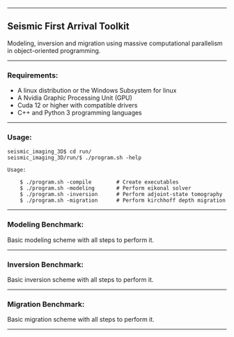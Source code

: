 ___

## Seismic First Arrival Toolkit

Modeling, inversion and migration using massive computational parallelism in object-oriented programming.
___

### Requirements:

- A linux distribution or the Windows Subsystem for linux
- A Nvidia Graphic Processing Unit (GPU)
- Cuda 12 or higher with compatible drivers
- C++ and Python 3 programming languages    
____

### Usage:

```console
seismic_imaging_3D$ cd run/
seismic_imaging_3D/run/$ ./program.sh -help

Usage:

    $ ./program.sh -compile        # Create executables 
    $ ./program.sh -modeling       # Perform eikonal solver          
    $ ./program.sh -inversion      # Perform adjoint-state tomography
    $ ./program.sh -migration      # Perform kirchhoff depth migration   
```
___

### Modeling Benchmark:

Basic modeling scheme with all steps to perform it.

___

### Inversion Benchmark:

Basic inversion scheme with all steps to perform it.

___

### Migration Benchmark:

Basic migration scheme with all steps to perform it.

___

